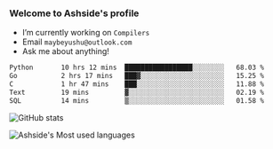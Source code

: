 ### Welcome to Ashside's profile

- I’m currently working on `Compilers`
- Email `maybeyushu@outlook.com`
- Ask me about anything!

<!--START_SECTION:waka-->

```txt
Python       10 hrs 12 mins  █████████████████░░░░░░░░   68.03 %
Go           2 hrs 17 mins   ███▓░░░░░░░░░░░░░░░░░░░░░   15.25 %
C            1 hr 47 mins    ███░░░░░░░░░░░░░░░░░░░░░░   11.88 %
Text         19 mins         ▓░░░░░░░░░░░░░░░░░░░░░░░░   02.19 %
SQL          14 mins         ▒░░░░░░░░░░░░░░░░░░░░░░░░   01.58 %
```

<!--END_SECTION:waka-->

![GitHub stats](https://github-readme-stats.vercel.app/api?username=Ashside)

![Ashside's Most used languages](https://github-readme-stats.vercel.app/api/top-langs/?username=Ashside&layout=compact&hide_border=true&langs_count=10)


